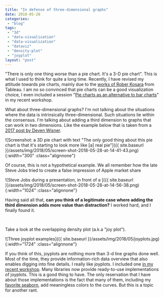 ```yaml
---
title: "In defense of three-dimensional graphs"
date: 2018-05-28
categories: 
 - "blog"
tags: 
 - "3d"
 - "data-visualisation"
 - "data-visualization"
 - "dataviz"
 - "density-plot"
 - "joyplot"
layout: "post"
---
```


"There is only one thing worse than a pie chart. It's a 3-D pie chart". This is what I used to think for quite a long time. Recently, I have revised my attitude towards pie charts, mainly due to the [works of Rober Kosara](https://eagereyes.org/blog/2016/an-illustrated-tour-of-the-pie-chart-study-results) from Tableau. I am no so convinced that pie charts can be a good visualization choice, I even included a session "[Pie charts as an alternative to bar charts](https://github.com/bgbg/datascience_dataviz_workshop/blob/master/03-pie%20charts%20as%20an%20alternative%20to%20bar%20charts-inclass.ipynb)" in my recent workshop.

What about three-dimensional graphs? I'm not talking about the situations where the data is intrinsically three-dimensional. Such situations lie within the consensus. I'm talking about adding a third dimension to graphs that can work in two dimensions. Like the example below that is taken from a [2017 post by Deven Wisner](https://devenwisner.com/2017/06/27/to-3d-or-not-to-3d-that-is-the-question/).

![Screenshot: a 3D pie chart with text "The only good thing about this pie chart is that it's starting to look more like [a] real pie"]({{ site.baseurl }}/assets/img/2018/05/screen-shot-2018-05-28-at-14-41-43.png){:width="300" :class="alignnone"}

Of course, this is not a hypothetical example. We all remember how the late Steve Jobs tried to create a false impression of Apple market share

![Steve Jobs during a presentation, in front of a ]({{ site.baseurl }}/assets/img/2018/05/screen-shot-2018-05-28-at-14-56-38.png){:width="1024" :class="alignnone"}

Having said all that, **can you think of a legitimate case where adding the third dimension adds more value than distraction?** I worked hard, and I finally found it.

 

Take a look at the overlapping density plot (a.k.a "joy plot").

![Three joyplot examples]({{ site.baseurl }}/assets/img/2018/05/joyplots.jpg){:width="1724" :class="alignnone"}

If you think of this, joyplots are nothing more than 3-d line graphs done well. Most of the time, they provide information-rich data overview that also enables digging into fine details. I really like joyplots. I included one [in my recent workshop](https://github.com/bgbg/datascience_dataviz_workshop/blob/master/01-drastically-different-time-series.ipynb). Many libraries now provide ready-to-use implementations of joyplots. This is a good thing to have. The only reservation that I have about those implementations is the fact that many of them, including my [favorite seaborn](https://seaborn.pydata.org/examples/kde_joyplot.html), add meaningless colors to the curves. But this is a topic for another rant.
